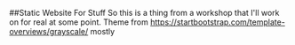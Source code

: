 ##Static Website For Stuff
So this is a thing from a workshop that I'll work on for real at some point.
Theme from https://startbootstrap.com/template-overviews/grayscale/ mostly
